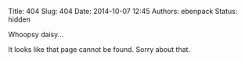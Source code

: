 Title: 404
Slug: 404
Date: 2014-10-07 12:45
Authors: ebenpack
Status: hidden

Whoopsy daisy...

It looks like that page cannot be found. Sorry about that.